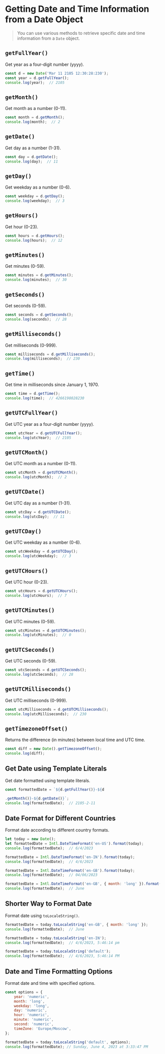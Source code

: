 # Getting Date and Time Information from a Date Object
> You can use various methods to retrieve specific date and time information from a `Date` object.


## `getFullYear()`
Get year as a four-digit number (yyyy).

```javascript
const d = new Date('Mar 11 2105 12:30:28:230');
const year = d.getFullYear();
console.log(year);  // 2105
```

## `getMonth()`
Get month as a number (0-11).

```javascript
const month = d.getMonth();
console.log(month);  // 2
```

## `getDate()`
Get day as a number (1-31).

```javascript
const day = d.getDate();
console.log(day);  // 11
```

## `getDay()`
Get weekday as a number (0-6).

```javascript
const weekday = d.getDay();
console.log(weekday);  // 3
```

## `getHours()`
Get hour (0-23).

```javascript
const hours = d.getHours();
console.log(hours);  // 12
```

## `getMinutes()`
Get minutes (0-59).

```javascript
const minutes = d.getMinutes();
console.log(minutes);  // 30
```

## `getSeconds()`
Get seconds (0-59).

```javascript
const seconds = d.getSeconds();
console.log(seconds);  // 28
```

## `getMilliseconds()`
Get milliseconds (0-999).

```javascript
const milliseconds = d.getMilliseconds();
console.log(milliseconds);  // 230
```

## `getTime()`
Get time in milliseconds since January 1, 1970.

```javascript
const time = d.getTime();
console.log(time);  // 4266198028230
```

## `getUTCFullYear()`
Get UTC year as a four-digit number (yyyy).

```javascript
const utcYear = d.getUTCFullYear();
console.log(utcYear);  // 2105
```

## `getUTCMonth()`
Get UTC month as a number (0-11).

```javascript
const utcMonth = d.getUTCMonth();
console.log(utcMonth);  // 2
```

## `getUTCDate()`
Get UTC day as a number (1-31).

```javascript
const utcDay = d.getUTCDate();
console.log(utcDay);  // 11
```

## `getUTCDay()`
Get UTC weekday as a number (0-6).

```javascript
const utcWeekday = d.getUTCDay();
console.log(utcWeekday);  // 3
```

## `getUTCHours()`
Get UTC hour (0-23).

```javascript
const utcHours = d.getUTCHours();
console.log(utcHours);  // 7
```

## `getUTCMinutes()`
Get UTC minutes (0-59).

```javascript
const utcMinutes = d.getUTCMinutes();
console.log(utcMinutes);  // 0
```

## `getUTCSeconds()`
Get UTC seconds (0-59).

```javascript
const utcSeconds = d.getUTCSeconds();
console.log(utcSeconds);  // 28
```

## `getUTCMilliseconds()`
Get UTC milliseconds (0-999).

```javascript
const utcMilliseconds = d.getUTCMilliseconds();
console.log(utcMilliseconds);  // 230
```

## `getTimezoneOffset()`
Returns the difference (in minutes) between local time and UTC time.

```javascript
const diff = new Date().getTimezoneOffset();
console.log(diff);
```

## Get Date using Template Literals
Get date formatted using template literals.

```javascript
const formattedDate = `${d.getFullYear()}-${d

.getMonth()}-${d.getDate()}`;
console.log(formattedDate);  // 2105-2-11
```

## Date Format for Different Countries
Format date according to different country formats.

```javascript
let today = new Date();
let formattedDate = Intl.DateTimeFormat('en-US').format(today);
console.log(formattedDate);  // 6/4/2023

formattedDate = Intl.DateTimeFormat('en-IN').format(today);
console.log(formattedDate);  // 4/6/2023

formattedDate = Intl.DateTimeFormat('en-GB').format(today);
console.log(formattedDate);  // 04/06/2023

formattedDate = Intl.DateTimeFormat('en-GB', { month: 'long' }).format(today);
console.log(formattedDate);  // June
```

## Shorter Way to Format Date
Format date using `toLocaleString()`.

```javascript
formattedDate = today.toLocaleString('en-GB', { month: 'long' });
console.log(formattedDate);  // June

formattedDate = today.toLocaleString('en-IN');
console.log(formattedDate);  // 4/6/2023, 5:46:14 pm

formattedDate = today.toLocaleString('default');
console.log(formattedDate);  // 4/6/2023, 5:46:14 PM
```

## Date and Time Formatting Options
Format date and time with specified options.

```javascript
const options = {
    year: 'numeric',
    month: 'long',
    weekday: 'long',
    day: 'numeric',
    hour: 'numeric',
    minute: 'numeric',
    second: 'numeric',
    timeZone: 'Europe/Moscow',
};

formattedDate = today.toLocaleString('default', options);
console.log(formattedDate); // Sunday, June 4, 2023 at 3:33:47 PM
```